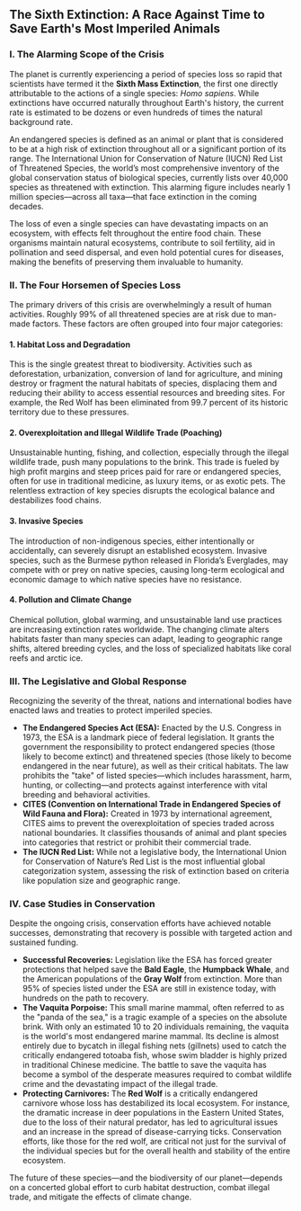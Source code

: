 ## The Sixth Extinction: A Race Against Time to Save Earth's Most Imperiled Animals

### I. The Alarming Scope of the Crisis

The planet is currently experiencing a period of species loss so rapid that scientists have termed it the **Sixth Mass Extinction**, the first one directly attributable to the actions of a single species: *Homo sapiens*. While extinctions have occurred naturally throughout Earth's history, the current rate is estimated to be dozens or even hundreds of times the natural background rate.

An endangered species is defined as an animal or plant that is considered to be at a high risk of extinction throughout all or a significant portion of its range. The International Union for Conservation of Nature (IUCN) Red List of Threatened Species, the world’s most comprehensive inventory of the global conservation status of biological species, currently lists over 40,000 species as threatened with extinction. This alarming figure includes nearly 1 million species—across all taxa—that face extinction in the coming decades.

The loss of even a single species can have devastating impacts on an ecosystem, with effects felt throughout the entire food chain. These organisms maintain natural ecosystems, contribute to soil fertility, aid in pollination and seed dispersal, and even hold potential cures for diseases, making the benefits of preserving them invaluable to humanity.

### II. The Four Horsemen of Species Loss

The primary drivers of this crisis are overwhelmingly a result of human activities. Roughly 99% of all threatened species are at risk due to man-made factors. These factors are often grouped into four major categories:

#### 1. Habitat Loss and Degradation
This is the single greatest threat to biodiversity. Activities such as deforestation, urbanization, conversion of land for agriculture, and mining destroy or fragment the natural habitats of species, displacing them and reducing their ability to access essential resources and breeding sites. For example, the Red Wolf has been eliminated from 99.7 percent of its historic territory due to these pressures.

#### 2. Overexploitation and Illegal Wildlife Trade (Poaching)
Unsustainable hunting, fishing, and collection, especially through the illegal wildlife trade, push many populations to the brink. This trade is fueled by high profit margins and steep prices paid for rare or endangered species, often for use in traditional medicine, as luxury items, or as exotic pets. The relentless extraction of key species disrupts the ecological balance and destabilizes food chains.

#### 3. Invasive Species
The introduction of non-indigenous species, either intentionally or accidentally, can severely disrupt an established ecosystem. Invasive species, such as the Burmese python released in Florida’s Everglades, may compete with or prey on native species, causing long-term ecological and economic damage to which native species have no resistance.

#### 4. Pollution and Climate Change
Chemical pollution, global warming, and unsustainable land use practices are increasing extinction rates worldwide. The changing climate alters habitats faster than many species can adapt, leading to geographic range shifts, altered breeding cycles, and the loss of specialized habitats like coral reefs and arctic ice.

### III. The Legislative and Global Response

Recognizing the severity of the threat, nations and international bodies have enacted laws and treaties to protect imperiled species.

*   **The Endangered Species Act (ESA):** Enacted by the U.S. Congress in 1973, the ESA is a landmark piece of federal legislation. It grants the government the responsibility to protect endangered species (those likely to become extinct) and threatened species (those likely to become endangered in the near future), as well as their critical habitats. The law prohibits the "take" of listed species—which includes harassment, harm, hunting, or collecting—and protects against interference with vital breeding and behavioral activities.
*   **CITES (Convention on International Trade in Endangered Species of Wild Fauna and Flora):** Created in 1973 by international agreement, CITES aims to prevent the overexploitation of species traded across national boundaries. It classifies thousands of animal and plant species into categories that restrict or prohibit their commercial trade.
*   **The IUCN Red List:** While not a legislative body, the International Union for Conservation of Nature’s Red List is the most influential global categorization system, assessing the risk of extinction based on criteria like population size and geographic range.

### IV. Case Studies in Conservation

Despite the ongoing crisis, conservation efforts have achieved notable successes, demonstrating that recovery is possible with targeted action and sustained funding.

*   **Successful Recoveries:** Legislation like the ESA has forced greater protections that helped save the **Bald Eagle**, the **Humpback Whale**, and the American populations of the **Gray Wolf** from extinction. More than 95% of species listed under the ESA are still in existence today, with hundreds on the path to recovery.
*   **The Vaquita Porpoise:** This small marine mammal, often referred to as the "panda of the sea," is a tragic example of a species on the absolute brink. With only an estimated 10 to 20 individuals remaining, the vaquita is the world's most endangered marine mammal. Its decline is almost entirely due to bycatch in illegal fishing nets (gillnets) used to catch the critically endangered totoaba fish, whose swim bladder is highly prized in traditional Chinese medicine. The battle to save the vaquita has become a symbol of the desperate measures required to combat wildlife crime and the devastating impact of the illegal trade.
*   **Protecting Carnivores:** The **Red Wolf** is a critically endangered carnivore whose loss has destabilized its local ecosystem. For instance, the dramatic increase in deer populations in the Eastern United States, due to the loss of their natural predator, has led to agricultural issues and an increase in the spread of disease-carrying ticks. Conservation efforts, like those for the red wolf, are critical not just for the survival of the individual species but for the overall health and stability of the entire ecosystem.

The future of these species—and the biodiversity of our planet—depends on a concerted global effort to curb habitat destruction, combat illegal trade, and mitigate the effects of climate change.